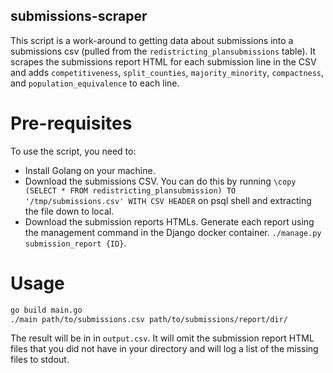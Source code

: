 submissions-scraper
-------------------

This script is a work-around to getting data about submissions into a submissions csv (pulled from the `redistricting_plansubmissions` table). It scrapes the submissions report HTML for each submission line in the CSV and adds `competitiveness`, `split_counties`, `majority_minority`, `compactness`, and `population_equivalence` to each line.

# Pre-requisites

To use the script, you need to:
 - Install Golang on your machine.
 - Download the submissions CSV. You can do this by running `\copy (SELECT * FROM redistricting_plansubmission) TO '/tmp/submissions.csv' WITH CSV HEADER` on psql shell and extracting the file down to local.
 - Download the submission reports HTMLs. Generate each report using the management command in the Django docker container. `./manage.py submission_report {ID}`.

# Usage

```sh
go build main.go
./main path/to/submissions.csv path/to/submissions/report/dir/
```

The result will be in in `output.csv`. It will omit the submission report HTML files that you did not have in your directory and will log a list of the missing files to stdout.
